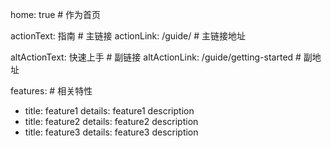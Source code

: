 home: true # 作为首页

actionText: 指南 # 主链接
actionLink: /guide/ # 主链接地址

altActionText: 快速上手 # 副链接
altActionLink: /guide/getting-started # 副地址

features: # 相关特性

- title: feature1
    details: feature1 description
- title: feature2
    details: feature2 description
- title: feature3
    details: feature3 description
